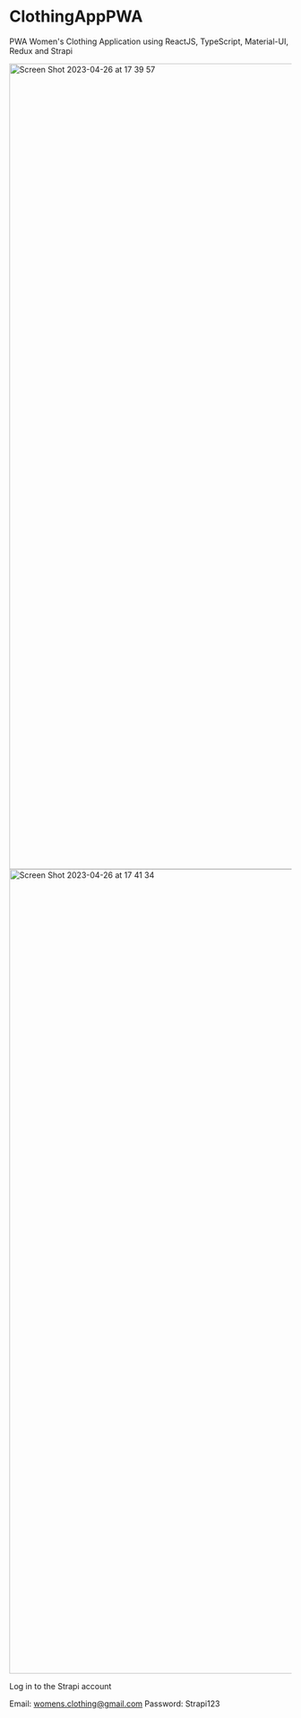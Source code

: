 # ClothingAppPWA
PWA Women's Clothing Application using ReactJS, TypeScript, Material-UI, Redux and Strapi


<img width="1436" alt="Screen Shot 2023-04-26 at 17 39 57" src="https://user-images.githubusercontent.com/51478477/234597093-aae5e16e-1d71-4bbc-ae5a-6ff7bf41c0a8.png">
<img width="1434" alt="Screen Shot 2023-04-26 at 17 41 34" src="https://user-images.githubusercontent.com/51478477/234597138-ce5c9be2-3f47-47f0-b407-916a9f56c67d.png">


Log in to the Strapi account

Email: womens.clothing@gmail.com
Password: Strapi123

